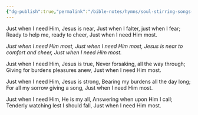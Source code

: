 ```yaml
---
{"dg-publish":true,"permalink":"/bible-notes/hymns/soul-stirring-songs-and-hymns/just-when-i-need-him-most/","title":"Just When I Need Him Most"}
---
```



Just when I need Him, Jesus is near,
Just when I falter, just when I fear;
Ready to help me, ready to cheer,
Just when I need Him most.

*Just when I need Him most,
Just when I need Him most,
Jesus is near to comfort and cheer,
Just when I need Him most.*

Just when I need Him, Jesus is true,
Never forsaking, all the way through;
Giving for burdens pleasures anew,
Just when I need Him most.

Just when I need Him, Jesus is strong,
Bearing my burdens all the day long;
For all my sorrow giving a song,
Just when I need Him most.

Just when I need Him, He is my all,
Answering when upon Him I call;
Tenderly watching lest I should fall,
Just when I need Him most.